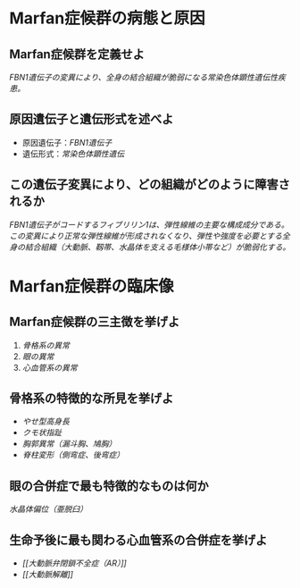 # Marfan症候群の病態と原因
## Marfan症候群を定義せよ
*FBN1遺伝子の変異により、全身の結合組織が脆弱になる常染色体顕性遺伝性疾患。*

## 原因遺伝子と遺伝形式を述べよ
- 原因遺伝子：*FBN1遺伝子*
- 遺伝形式：*常染色体顕性遺伝*

## この遺伝子変異により、どの組織がどのように障害されるか
*FBN1遺伝子がコードするフィブリリン1は、弾性線維の主要な構成成分である。この変異により正常な弾性線維が形成されなくなり、弾性や強度を必要とする全身の結合組織（大動脈、靱帯、水晶体を支える毛様体小帯など）が脆弱化する。*

# Marfan症候群の臨床像
## Marfan症候群の三主徴を挙げよ
1.  *骨格系の異常*
2.  *眼の異常*
3.  *心血管系の異常*

## 骨格系の特徴的な所見を挙げよ
- *やせ型高身長*
- *クモ状指趾*
- *胸郭異常（漏斗胸、鳩胸）*
- *脊柱変形（側弯症、後弯症）*

## 眼の合併症で最も特徴的なものは何か
*水晶体偏位（亜脱臼）*
## 生命予後に最も関わる心血管系の合併症を挙げよ
- *[[大動脈弁閉鎖不全症（AR）]]*
- *[[大動脈解離]]*
